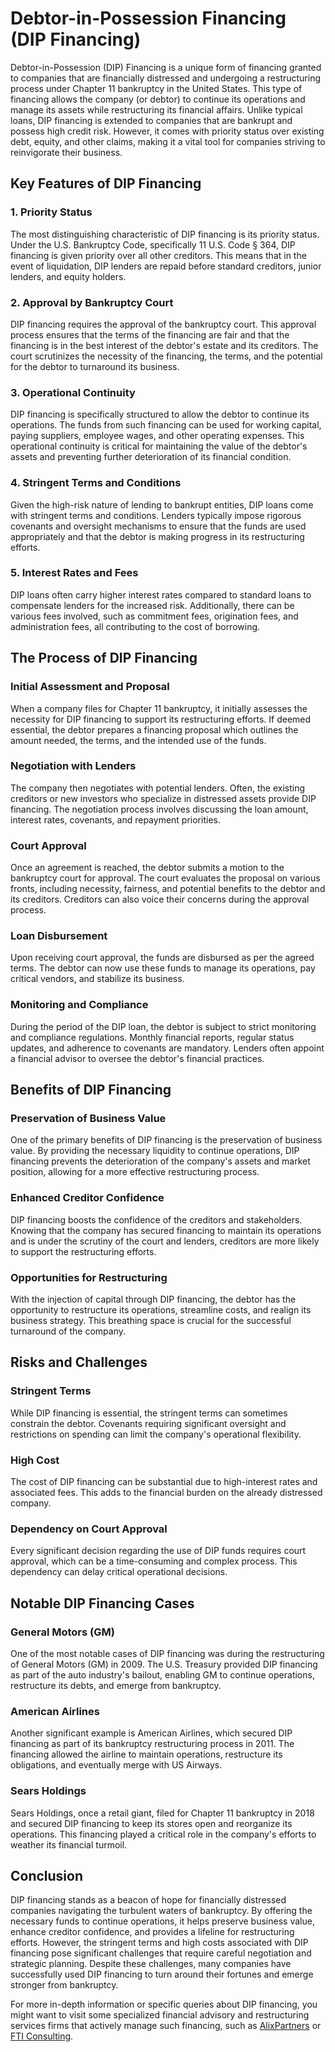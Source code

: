 # Debtor-in-Possession Financing (DIP Financing)

Debtor-in-Possession (DIP) Financing is a unique form of financing granted to companies that are financially distressed and undergoing a restructuring process under Chapter 11 bankruptcy in the United States. This type of financing allows the company (or debtor) to continue its operations and manage its assets while restructuring its financial affairs. Unlike typical loans, DIP financing is extended to companies that are bankrupt and possess high credit risk. However, it comes with priority status over existing debt, equity, and other claims, making it a vital tool for companies striving to reinvigorate their business.

## Key Features of DIP Financing

### 1. **Priority Status**

The most distinguishing characteristic of DIP financing is its priority status. Under the U.S. Bankruptcy Code, specifically 11 U.S. Code § 364, DIP financing is given priority over all other creditors. This means that in the event of liquidation, DIP lenders are repaid before standard creditors, junior lenders, and equity holders.

### 2. **Approval by Bankruptcy Court**

DIP financing requires the approval of the bankruptcy court. This approval process ensures that the terms of the financing are fair and that the financing is in the best interest of the debtor's estate and its creditors. The court scrutinizes the necessity of the financing, the terms, and the potential for the debtor to turnaround its business.

### 3. **Operational Continuity**

DIP financing is specifically structured to allow the debtor to continue its operations. The funds from such financing can be used for working capital, paying suppliers, employee wages, and other operating expenses. This operational continuity is critical for maintaining the value of the debtor's assets and preventing further deterioration of its financial condition.

### 4. **Stringent Terms and Conditions**

Given the high-risk nature of lending to bankrupt entities, DIP loans come with stringent terms and conditions. Lenders typically impose rigorous covenants and oversight mechanisms to ensure that the funds are used appropriately and that the debtor is making progress in its restructuring efforts.

### 5. **Interest Rates and Fees**

DIP loans often carry higher interest rates compared to standard loans to compensate lenders for the increased risk. Additionally, there can be various fees involved, such as commitment fees, origination fees, and administration fees, all contributing to the cost of borrowing.

## The Process of DIP Financing

### Initial Assessment and Proposal

When a company files for Chapter 11 bankruptcy, it initially assesses the necessity for DIP financing to support its restructuring efforts. If deemed essential, the debtor prepares a financing proposal which outlines the amount needed, the terms, and the intended use of the funds.

### Negotiation with Lenders

The company then negotiates with potential lenders. Often, the existing creditors or new investors who specialize in distressed assets provide DIP financing. The negotiation process involves discussing the loan amount, interest rates, covenants, and repayment priorities.

### Court Approval

Once an agreement is reached, the debtor submits a motion to the bankruptcy court for approval. The court evaluates the proposal on various fronts, including necessity, fairness, and potential benefits to the debtor and its creditors. Creditors can also voice their concerns during the approval process.

### Loan Disbursement

Upon receiving court approval, the funds are disbursed as per the agreed terms. The debtor can now use these funds to manage its operations, pay critical vendors, and stabilize its business.

### Monitoring and Compliance

During the period of the DIP loan, the debtor is subject to strict monitoring and compliance regulations. Monthly financial reports, regular status updates, and adherence to covenants are mandatory. Lenders often appoint a financial advisor to oversee the debtor's financial practices.

## Benefits of DIP Financing

### Preservation of Business Value

One of the primary benefits of DIP financing is the preservation of business value. By providing the necessary liquidity to continue operations, DIP financing prevents the deterioration of the company's assets and market position, allowing for a more effective restructuring process.

### Enhanced Creditor Confidence

DIP financing boosts the confidence of the creditors and stakeholders. Knowing that the company has secured financing to maintain its operations and is under the scrutiny of the court and lenders, creditors are more likely to support the restructuring efforts.

### Opportunities for Restructuring

With the injection of capital through DIP financing, the debtor has the opportunity to restructure its operations, streamline costs, and realign its business strategy. This breathing space is crucial for the successful turnaround of the company.

## Risks and Challenges

### Stringent Terms

While DIP financing is essential, the stringent terms can sometimes constrain the debtor. Covenants requiring significant oversight and restrictions on spending can limit the company's operational flexibility.

### High Cost

The cost of DIP financing can be substantial due to high-interest rates and associated fees. This adds to the financial burden on the already distressed company.

### Dependency on Court Approval

Every significant decision regarding the use of DIP funds requires court approval, which can be a time-consuming and complex process. This dependency can delay critical operational decisions.

## Notable DIP Financing Cases

### General Motors (GM)

One of the most notable cases of DIP financing was during the restructuring of General Motors (GM) in 2009. The U.S. Treasury provided DIP financing as part of the auto industry's bailout, enabling GM to continue operations, restructure its debts, and emerge from bankruptcy.

### American Airlines

Another significant example is American Airlines, which secured DIP financing as part of its bankruptcy restructuring process in 2011. The financing allowed the airline to maintain operations, restructure its obligations, and eventually merge with US Airways.

### Sears Holdings

Sears Holdings, once a retail giant, filed for Chapter 11 bankruptcy in 2018 and secured DIP financing to keep its stores open and reorganize its operations. This financing played a critical role in the company's efforts to weather its financial turmoil.

## Conclusion

DIP financing stands as a beacon of hope for financially distressed companies navigating the turbulent waters of bankruptcy. By offering the necessary funds to continue operations, it helps preserve business value, enhance creditor confidence, and provides a lifeline for restructuring efforts. However, the stringent terms and high costs associated with DIP financing pose significant challenges that require careful negotiation and strategic planning. Despite these challenges, many companies have successfully used DIP financing to turn around their fortunes and emerge stronger from bankruptcy.

For more in-depth information or specific queries about DIP financing, you might want to visit some specialized financial advisory and restructuring services firms that actively manage such financing, such as [AlixPartners](https://www.alixpartners.com/) or [FTI Consulting](https://www.fticonsulting.com/).

